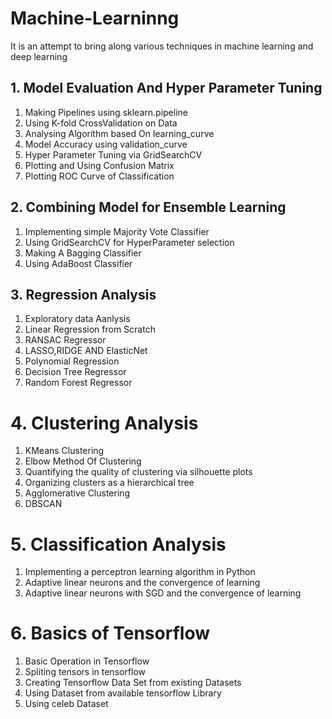 # Machine-Learninng
It is an attempt to bring along various techniques in machine learning and deep learning
## 1. Model Evaluation And Hyper Parameter Tuning
1. Making Pipelines using sklearn.pipeline
2. Using K-fold CrossValidation on Data
3. Analysing Algorithm based On learning_curve
4. Model Accuracy using validation_curve
5. Hyper Parameter Tuning via GridSearchCV
6. Plotting and Using Confusion Matrix
7. Plotting ROC Curve of Classification
## 2. Combining Model for Ensemble Learning
1. Implementing simple Majority Vote Classifier
2. Using GridSearchCV for HyperParameter selection
3. Making A Bagging Classifier
4. Using AdaBoost Classifier
## 3. Regression Analysis
1. Exploratory data Aanlysis
2. Linear Regression from Scratch
3. RANSAC Regressor
4. LASSO,RIDGE AND ElasticNet
5. Polynomial Regression
6. Decision Tree Regressor
7. Random Forest Regressor
# 4. Clustering Analysis
1. KMeans Clustering
2. Elbow Method Of Clustering
3. Quantifying the quality of clustering via silhouette plots
4. Organizing clusters as a hierarchical tree
5. Agglomerative Clustering
6. DBSCAN
# 5. Classification Analysis
1. Implementing a perceptron learning algorithm in Python
2. Adaptive linear neurons and the convergence of learning
3. Adaptive linear neurons with SGD and the convergence of learning
# 6. Basics of Tensorflow
1. Basic Operation in Tensorflow
2. Spliting tensors in tensorflow
3. Creating Tensorflow Data Set from existing Datasets
4. Using Dataset from available tensorflow Library
5. Using celeb Dataset
